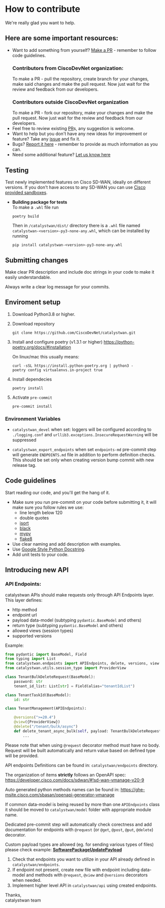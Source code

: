 # How to contribute

We're really glad you want to help.

## Here are some important resources:

  * Want to add something from yourself? [Make a PR](https://github.com/CiscoDevNet/catalystwan/pulls) - remember to follow code guidelines.
    ### Contributors from CiscoDevNet organization:
    To make a PR - pull the repository, create branch for your changes, make said changes and make the pull request. Now just wait for the review and feedback from our developers.  
    ### Contributors outside CiscoDevNet organization
    To make a PR - fork our repository, make your changes and make the pull request. Now just wait for the review and feedback from our developers.
  * Feel free to review existing [PR](https://github.com/CiscoDevNet/catalystwan/pulls)s, any suggestion is welcome.
  * Want to help but you don't have any new ideas for improvement or feature? Take any [issue](https://github.com/CiscoDevNet/catalystwan/issues) and fix it.
  * Bugs? [Report it here](https://github.com/CiscoDevNet/catalystwan/issues/new?assignees=&labels=needs+review&template=bug_report.yml) - remember to provide as much information as you can.
  * Need some additional feature? [Let us know here](https://github.com/CiscoDevNet/catalystwan/issues/new?assignees=&labels=enhancement&template=feature_request.yml)

## Testing

Test newly implemented features on Cisco SD-WAN, ideally on different versions. If you don't have access to any SD-WAN you can use [Cisco provided sandboxes](https://developer.cisco.com/sdwan/sandbox/).

- **Building package for tests**\
  To make a `.whl` file run
  ```
  poetry build
  ```
  Then in `/catalystwan/dist/` directory there is a `.whl` file named `catalystwan-<version>-py3-none-any.whl`, which can be installed by running
  ```
  pip install catalystwan-<version>-py3-none-any.whl
  ```

## Submitting changes

Make clear PR description and include doc strings in your code to make it easily understandable.

Always write a clear log message for your commits.

## Enviroment setup
1. Download Python3.8 or higher.
2. Download repository
    ```
    git clone https://github.com/CiscoDevNet/catalystwan.git
    ```
3. Install and configure poetry (v1.3.1 or higher)
    https://python-poetry.org/docs/#installation

    On linux/mac this usually means:
    ```
    curl -sSL https://install.python-poetry.org | python3 -
    poetry config virtualenvs.in-project true
    ```
4. Install dependecies 
    ```
    poetry install
    ```
5. Activate `pre-commit`
    ```
    pre-commit install
    ```
### Environment Variables
- `catalystwan_devel` when set: loggers will be configured according to `./logging.conf` and `urllib3.exceptions.InsecureRequestWarning` will be suppressed

- `catalystwan_export_endpoints` when set `endpoints-md` pre-commit step will generate `ENDPOINTS.md` file in addition to perform definition checks. This should be set only when creating version bump commit with new release tag.

## Code guidelines

Start reading our code, and you'll get the hang of it.

  * Make sure you run pre-commit on your code before submitting it, it will make sure you follow rules we use:
    * line length below 120
    * double quotes
    * [isort](https://pypi.org/project/isort/)
    * [black](https://pypi.org/project/black/)
    * [mypy](https://pypi.org/project/mypy/)
    * [flake8](https://pypi.org/project/flake8/)
  * Use clear naming and add description with examples.
  * Use [Google Style Python Docstring](https://sphinxcontrib-napoleon.readthedocs.io/en/latest/example_google.html).
  * Add unit tests to your code.

## Introducing new API

  ### API Endpoints:
  catalystwan APIs should make requests only through API Endpoints layer. This layer defines:
  * http method
  * endpoint url
  * payload data-model (subtyping `pydantic.BaseModel` and others)
  * return type (subtyping `pydantic.BaseModel` and others)
  * allowed views (session types)
  * supported versions

  Example:

  ```python
  from pydantic import BaseModel, Field
  from typing import List
  from catalystwan.endpoints import APIEndpoints, delete, versions, view
  from catalystwan.utils.session_type import ProviderView

  class TenantBulkDeleteRequest(BaseModel):
      password: str
      tenant_id_list: List[str] = Field(alias="tenantIdList")

  class TenantTaskId(BaseModel):
      id: str

  class TenantManagement(APIEndpoints):

      @versions(">=20.4")
      @view({ProviderView})
      @delete("/tenant/bulk/async")
      def delete_tenant_async_bulk(self, payload: TenantBulkDeleteRequest) -> TenantTaskId:
          ...
  ```

  Please note that when using `@request` decorator method must have no body. Request will be built automatically and return value based on defined type will be provided.

  API endpoints Definitions can be found in: `catalystwan/endpoints` directory.

  The organization of items **strictly** follows an OpenAPI spec: https://developer.cisco.com/docs/sdwan/#!sd-wan-vmanage-v20-9

  Auto generated python methods names can be found in: https://ghe-msite.cisco.com/sbasan/openapi-generator-vmanage

  If common data-model is being reused by more than one `APIEndpoints` class it should be moved to `catalystwan/model` folder with appropriate module name.

  Dedicated pre-commit step will automatically check corectness and add documentation for endpoints with `@request` (or `@get`, `@post`, `@put`, `@delete`) decorator.

  Custom payload types are allowed (eg. for sending various types of files) please check example: [**SoftwarePackageUpdatePayload**](catalystwan/utils/upgrades_helper.py#L68)

1. Check that endpoints you want to utilize in your API already defined in `catalystwan/endpoints`.
2. If endpoint not present, create new file with endpoint including data-model and methods with `@request`, `@view` and `@versions` decorators when needed.
3. Implement higher level API in `catalystwan/api` using created endpoints.

Thanks,\
catalystwan team
